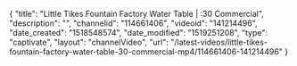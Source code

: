 {
    "title": "Little Tikes Fountain Factory Water Table | :30 Commercial",
    "description": "",
    "channelid": "114661406",
    "videoid": "141214496",
    "date_created": "1518548574",
    "date_modified": "1519251208",
    "type": "captivate",
    "layout": "channelVideo",
    "url": "\/latest-videos\/little-tikes-fountain-factory-water-table-30-commercial-mp4\/114661406-141214496"
}